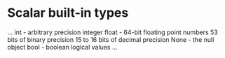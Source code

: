 # Scalar built-in types
...
int - arbitrary precision integer
float - 64-bit floating point numbers
    53 bits of binary precision
    15 to 16 bits of decimal precision
None - the null object
bool - boolean logical values
...
